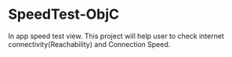 # SpeedTest-ObjC
In app speed test view. This project will help user to check internet connectivity(Reachability) and Connection Speed.
